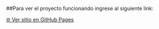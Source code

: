 ##Para ver el proyecto funcionando ingrese al siguiente link:

[🌐 Ver sitio en GitHub Pages](https://isaiasdelabarra.github.io/Algoritmo-ordenamiento/)
